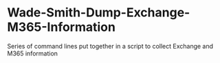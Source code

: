 # Wade-Smith-Dump-Exchange-M365-Information
Series of command lines put together in a script to collect Exchange and M365 information
